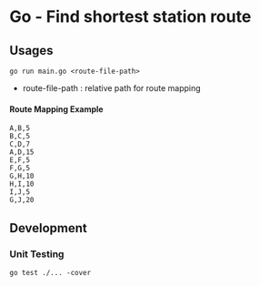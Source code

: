 # Go - Find shortest station route

## Usages
```
go run main.go <route-file-path>
```

* route-file-path : relative path for route mapping 

#### Route Mapping Example
```
A,B,5
B,C,5
C,D,7
A,D,15
E,F,5
F,G,5
G,H,10
H,I,10
I,J,5
G,J,20
```
## Development

### Unit Testing
```
go test ./... -cover
```